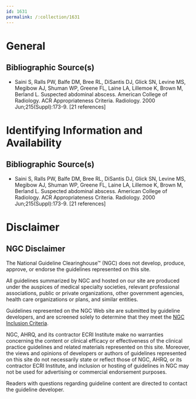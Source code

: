 ```yaml
---
id: 1631
permalink: /:collection/1631
---
```


# General

## Bibliographic Source(s)

- Saini S, Ralls PW, Balfe DM, Bree RL, DiSantis DJ, Glick SN, Levine MS, Megibow AJ, Shuman WP, Greene FL, Laine LA, Lillemoe K, Brown M, Berland L. Suspected abdominal abscess. American College of Radiology. ACR Appropriateness Criteria. Radiology. 2000 Jun;215(Suppl):173-9. [21 references]

# Identifying Information and Availability

## Bibliographic Source(s)

- Saini S, Ralls PW, Balfe DM, Bree RL, DiSantis DJ, Glick SN, Levine MS, Megibow AJ, Shuman WP, Greene FL, Laine LA, Lillemoe K, Brown M, Berland L. Suspected abdominal abscess. American College of Radiology. ACR Appropriateness Criteria. Radiology. 2000 Jun;215(Suppl):173-9. [21 references]

# Disclaimer

## NGC Disclaimer

The National Guideline Clearinghouse™ (NGC) does not develop, produce, approve, or endorse the guidelines represented on this site.

All guidelines summarized by NGC and hosted on our site are produced under the auspices of medical specialty societies, relevant professional associations, public or private organizations, other government agencies, health care organizations or plans, and similar entities.

Guidelines represented on the NGC Web site are submitted by guideline developers, and are screened solely to determine that they meet the [NGC Inclusion Criteria](/help-and-about/summaries/inclusion-criteria).

NGC, AHRQ, and its contractor ECRI Institute make no warranties concerning the content or clinical efficacy or effectiveness of the clinical practice guidelines and related materials represented on this site. Moreover, the views and opinions of developers or authors of guidelines represented on this site do not necessarily state or reflect those of NGC, AHRQ, or its contractor ECRI Institute, and inclusion or hosting of guidelines in NGC may not be used for advertising or commercial endorsement purposes.

Readers with questions regarding guideline content are directed to contact the guideline developer.

